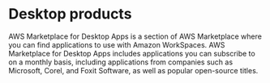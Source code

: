 # Desktop products<a name="buyer-desktop-products"></a>

AWS Marketplace for Desktop Apps is a section of AWS Marketplace where you can find applications to use with Amazon WorkSpaces\. AWS Marketplace for Desktop Apps includes applications you can subscribe to on a monthly basis, including applications from companies such as Microsoft, Corel, and Foxit Software, as well as popular open\-source titles\. 